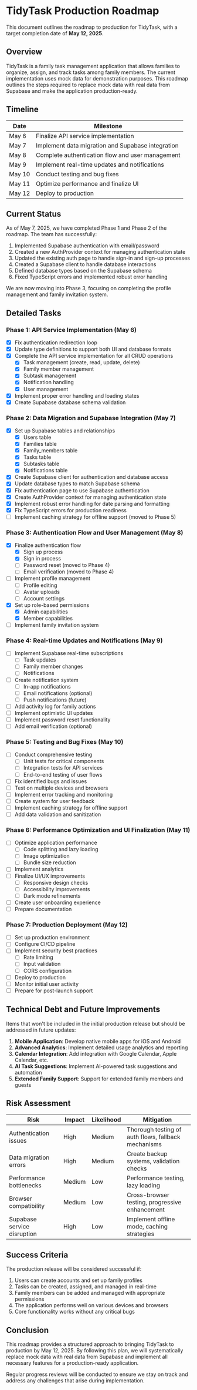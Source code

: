 # TidyTask Production Roadmap

This document outlines the roadmap to production for TidyTask, with a target completion date of **May 12, 2025**.

## Overview

TidyTask is a family task management application that allows families to organize, assign, and track tasks among family members. The current implementation uses mock data for demonstration purposes. This roadmap outlines the steps required to replace mock data with real data from Supabase and make the application production-ready.

## Timeline

| Date | Milestone |
|------|-----------|
| May 6 | Finalize API service implementation |
| May 7 | Implement data migration and Supabase integration |
| May 8 | Complete authentication flow and user management |
| May 9 | Implement real-time updates and notifications |
| May 10 | Conduct testing and bug fixes |
| May 11 | Optimize performance and finalize UI |
| May 12 | Deploy to production |

## Current Status

As of May 7, 2025, we have completed Phase 1 and Phase 2 of the roadmap. The team has successfully:

1. Implemented Supabase authentication with email/password
2. Created a new AuthProvider context for managing authentication state
3. Updated the existing auth page to handle sign-in and sign-up processes
4. Created a Supabase client to handle database interactions
5. Defined database types based on the Supabase schema
6. Fixed TypeScript errors and implemented robust error handling

We are now moving into Phase 3, focusing on completing the profile management and family invitation system.

## Detailed Tasks

### Phase 1: API Service Implementation (May 6)

- [x] Fix authentication redirection loop
- [x] Update type definitions to support both UI and database formats
- [x] Complete the API service implementation for all CRUD operations
  - [x] Task management (create, read, update, delete)
  - [x] Family member management
  - [x] Subtask management
  - [x] Notification handling
  - [x] User management
- [x] Implement proper error handling and loading states
- [x] Create Supabase database schema validation

### Phase 2: Data Migration and Supabase Integration (May 7)

- [x] Set up Supabase tables and relationships
  - [x] Users table
  - [x] Families table
  - [x] Family_members table
  - [x] Tasks table
  - [x] Subtasks table
  - [x] Notifications table
- [x] Create Supabase client for authentication and database access
- [x] Update database types to match Supabase schema
- [x] Fix authentication page to use Supabase authentication
- [x] Create AuthProvider context for managing authentication state
- [x] Implement robust error handling for date parsing and formatting
- [x] Fix TypeScript errors for production readiness
- [ ] Implement caching strategy for offline support (moved to Phase 5)

### Phase 3: Authentication Flow and User Management (May 8)

- [x] Finalize authentication flow
  - [x] Sign up process
  - [x] Sign in process
  - [ ] Password reset (moved to Phase 4)
  - [ ] Email verification (moved to Phase 4)
- [ ] Implement profile management
  - [ ] Profile editing
  - [ ] Avatar uploads
  - [ ] Account settings
- [x] Set up role-based permissions
  - [x] Admin capabilities
  - [x] Member capabilities
- [ ] Implement family invitation system

### Phase 4: Real-time Updates and Notifications (May 9)

- [ ] Implement Supabase real-time subscriptions
  - [ ] Task updates
  - [ ] Family member changes
  - [ ] Notifications
- [ ] Create notification system
  - [ ] In-app notifications
  - [ ] Email notifications (optional)
  - [ ] Push notifications (future)
- [ ] Add activity log for family actions
- [ ] Implement optimistic UI updates
- [ ] Implement password reset functionality
- [ ] Add email verification (optional)

### Phase 5: Testing and Bug Fixes (May 10)

- [ ] Conduct comprehensive testing
  - [ ] Unit tests for critical components
  - [ ] Integration tests for API services
  - [ ] End-to-end testing of user flows
- [ ] Fix identified bugs and issues
- [ ] Test on multiple devices and browsers
- [ ] Implement error tracking and monitoring
- [ ] Create system for user feedback
- [ ] Implement caching strategy for offline support
- [ ] Add data validation and sanitization

### Phase 6: Performance Optimization and UI Finalization (May 11)

- [ ] Optimize application performance
  - [ ] Code splitting and lazy loading
  - [ ] Image optimization
  - [ ] Bundle size reduction
- [ ] Implement analytics
- [ ] Finalize UI/UX improvements
  - [ ] Responsive design checks
  - [ ] Accessibility improvements
  - [ ] Dark mode refinements
- [ ] Create user onboarding experience
- [ ] Prepare documentation

### Phase 7: Production Deployment (May 12)

- [ ] Set up production environment
- [ ] Configure CI/CD pipeline
- [ ] Implement security best practices
  - [ ] Rate limiting
  - [ ] Input validation
  - [ ] CORS configuration
- [ ] Deploy to production
- [ ] Monitor initial user activity
- [ ] Prepare for post-launch support

## Technical Debt and Future Improvements

Items that won't be included in the initial production release but should be addressed in future updates:

1. **Mobile Application**: Develop native mobile apps for iOS and Android
2. **Advanced Analytics**: Implement detailed usage analytics and reporting
3. **Calendar Integration**: Add integration with Google Calendar, Apple Calendar, etc.
4. **AI Task Suggestions**: Implement AI-powered task suggestions and automation
5. **Extended Family Support**: Support for extended family members and guests

## Risk Assessment

| Risk | Impact | Likelihood | Mitigation |
|------|--------|------------|------------|
| Authentication issues | High | Medium | Thorough testing of auth flows, fallback mechanisms |
| Data migration errors | High | Medium | Create backup systems, validation checks |
| Performance bottlenecks | Medium | Low | Performance testing, lazy loading |
| Browser compatibility | Medium | Low | Cross-browser testing, progressive enhancement |
| Supabase service disruption | High | Low | Implement offline mode, caching strategies |

## Success Criteria

The production release will be considered successful if:

1. Users can create accounts and set up family profiles
2. Tasks can be created, assigned, and managed in real-time
3. Family members can be added and managed with appropriate permissions
4. The application performs well on various devices and browsers
5. Core functionality works without any critical bugs

## Conclusion

This roadmap provides a structured approach to bringing TidyTask to production by May 12, 2025. By following this plan, we will systematically replace mock data with real data from Supabase and implement all necessary features for a production-ready application.

Regular progress reviews will be conducted to ensure we stay on track and address any challenges that arise during implementation.
